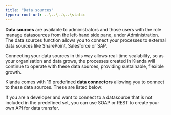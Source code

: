 ```yaml
---
title: "Data sources"
typora-root-url: ..\..\..\..\static
---
```


**Data sources** are available to administrators and those users with the role manage datasources from the left-hand side pane, under Administration. The data sources function allows you to connect your processes to external data sources like SharePoint, Salesforce or SAP. 

Connecting your data sources in this way allows real-time scalability, so as your organisation and data grows, the processes created in Kianda will continue to operate with these data sources, providing sustainable, flexible growth.

Kianda comes with 19 predefined **data connectors** allowing you to connect to these data sources. These are listed below:



If you are a developer and want to connect to a datasource that is not included in the predefined set, you can use SOAP or REST to create your own API for data transfer.